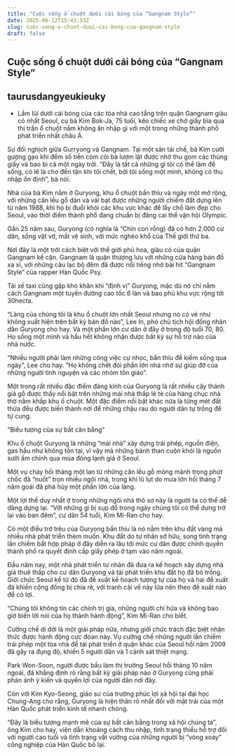 ```yaml
---
title: "Cuộc sống ổ chuột dưới cái bóng của “Gangnam Style”"
date: 2025-06-12T15:43:53Z
slug: cuoc-song-o-chuot-duoi-cai-bong-cua-gangnam-style
draft: false
---
```


## Cuộc sống ổ chuột dưới cái bóng của “Gangnam Style”

## taurusdangyeukieuky

- Lầm lũi dưới cái bóng của các tòa nhà cao tầng trên quận Gangnam giàu có nhất Seoul, cụ bà Kim Bok-Ja, 75 tuổi, kéo chiếc xe chở giấy bìa qua thị trấn ổ chuột nằm không ăn nhập gì với một trong những thành phố phát triển nhất châu Á.
 
 
Sự đối nghịch giữa Gurryong và Gangnam.
Tại một sân tái chế, bà Kim cười gượng gạo khi đếm số tiền còm cõi bà lượm lặt được nhờ thu gom các thùng giấy và bao bì cả một ngày trời. “Đây là tất cả những gì tôi có thể làm để sống, có lẽ là cho đến tận khi tôi chết, bởi tôi sống một mình, không có thu nhập ổn định”, bà nói.
 
Nhà của bà Kim nằm ở Guryong, khu ổ chuột bẩn thỉu và ngày một mở rộng, với những căn lều gỗ dán và vải bạt được những người chiếm đất dựng lên từ năm 1988, khi họ bị đuổi khỏi các khu vực khác để lấy chỗ làm đẹp cho Seoul, vào thời điểm thành phố đang chuẩn bị đăng cai thế vận hội Olympic.
 
Gần 25 năm sau, Guryong (có nghĩa là “Chín con rồng) đã có hơn 2.000 cư dân, sống vật vờ, mất vệ sinh, với mức nghèo khổ của Thế giới thứ ba.
 
Nơi đây là một trời cách biệt với thế giới phù hoa, giàu có của quận Gangnam kế cận. Gangnam là quận thượng lưu với những cửa hàng bán đồ xa xỉ, với những câu lạc bộ đêm đã được nổi tiếng nhờ bài hit “Gangnam Style” của rapper Hàn Quốc Psy.
 
Tài xế taxi cũng gặp khó khăn khi “định vị” Guryong, mặc dù nó chỉ nằm cách Gangnam một tuyến đường cao tốc 6 làn và bao phủ khu vực rộng tới 30hecta.
 
“Làng của chúng tôi là khu ổ chuột lớn nhất Seoul nhưng nó có vẻ như không xuất hiện trên bất kỳ bản đồ nào”, Lee In, phó chủ tịch hội đồng nhân dân Guryong cho hay. Và một phần lớn cư dân ở đây ở trong độ tuổi 70, 80. Họ sống một mình và hầu hết không nhận được bất kỳ sự hỗ trợ nào của nhà nước.
 
“Nhiều người phải làm những công việc cự nhọc, bẩn thỉu để kiếm sống qua ngày”, Lee cho hay. “Họ không chết đói phần lớn nhà nhờ sự giúp đỡ của những người tình nguyện và các nhóm tôn giáo”.
 
Một trong rất nhiều đặc điểm đáng kính của Guryong là rất nhiều cây thánh giá gỗ được thấy nổi bật trên những mái nhà thấp lè tè của hàng chục nhà thờ nằm khắp khu ổ chuột. Một đặc điểm nổi bật khác nữa là từng mét đất thừa đều được biến thành nơi để những chậu rau do người dân tự trồng để tự cung.
 
“Biểu tượng của sự bất cân bằng”
 
Khu ổ chuột Guryong là những “mái nhà” xây dựng trái phép, nguồn điện, gas hầu như không tồn tại, vì vậy mà những bánh than cuộn khói là nguồn sưởi ấm chính qua mùa đông lạnh giá ở Seoul.
 
Một vụ cháy hồi tháng một lan từ những căn lều gỗ mỏng mảnh trong phút chốc đã “nuốt” trọn nhiều ngôi nhà, trong khi lũ lụt do mưa lớn hồi tháng 7 năm goái đã phá hủy một phần lớn của làng.
 
Một lợi thế duy nhất ở trong những ngôi nhà thô sơ này là người ta có thể dễ dàng dựng lại. “Với những gì bị sụp đổ trong ngày chúng tôi có thể dựng trở lại vào ban đêm”, cư dân 54 tuổi, Kim Mi-Ran cho hay.
 
Có một điều trớ trêu của Guryong bẩn thỉu là nó nằm trên khu đất vàng mà nhiều nhà phát triển thèm muốn. Khu đất do tư nhân sở hữu, song tình trạng lấn chiếm bất hợp pháp ở đây diễn ra lâu tới mức cư dân được chính quyền thành phố ra quyết định cấp giấy phép ở tạm vào năm ngoái.
 
Đầu năm nay, một nhà phát triển tư nhân đã đưa ra kế hoạch xây dựng nhà giá thuê thấp cho cư dân Guryong và tái phát triển khu đất họ đã bỏ trống. Giới chức Seoul kể từ đó đã đề xuất kế hoạch tương tự của họ và hai đề xuất đã khiến cộng đồng bị chia rẽ, với tranh cãi về nảy lửa nên theo đề xuất nào để có lợi.
 
“Chúng tôi không tin các chính trị gia, những người chỉ hứa và không bao giờ biến lời nói của họ thành hành động”, Kim Mi-Ran cho biết.
 
Cưỡng chế di dời là một giải pháp nữa, nhưng giới chức trách đặc biệt nhận thức được hành động cực đoan này. Vụ cưỡng chế những người lấn chiếm trái phép một tòa nhà để tái phát triển ở quận khác của Seoul hồi năm 2009 đã gây ra đụng độ, khiến 5 người dân và 1 cảnh sát thiệt mạng.
 
Park Won-Soon, người được bầu làm thị trưởng Seoul hồi tháng 10 năm ngoái, đã khẳng định rõ rằng bất kỳ giải pháp nào ở Guryong cũng phải phản ánh ý kiến và quyền lợi của người dân nơi đây.
 
Còn với Kim Kyo-Seong, giáo sư của trường phúc lợi xã hội tại đại học Chung-Ang cho rằng, Guryong là hiện thân rõ nhất đối với mặt trái của một Hàn Quốc phát triển kinh tế nhanh chóng.
 
“Đây là biểu tượng mạnh mẽ của sự bất cân bằng trong xã hội chúng ta”, ông Kim cho hay, viện dẫn khoảng cách thu nhập, tình trạng thiếu hỗ trợ đối với người cao tuổi và tình trạng vất vưởng của những người bị “vòng xoáy” công nghiệp của Hàn Quốc bỏ lại.